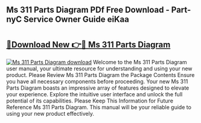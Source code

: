 ## Ms 311 Parts Diagram PDf Free Download - Part-nyC Service Owner Guide eiKaa

# <h2><a href="http://dfq81u.blite.top/?on=Ms+311+Parts+Diagram">🔗Download New 👉🔴 Ms 311 Parts Diagram</a></h2>

[![Ms 311 Parts Diagram download](https://i.imgur.com/lujVjoI.png)](http://dfq81u.blite.top/?on=Ms+311+Parts+Diagram)
Welcome to the Ms 311 Parts Diagram user manual, your ultimate resource for understanding and using your new product. Please Review Ms 311 Parts Diagram the Package Contents Ensure you have all necessary components before proceeding. Your new Ms 311 Parts Diagram boasts an impressive array of features designed to elevate your experience. Explore the intuitive user interface and unlock the full potential of its capabilities. Please Keep This Information for Future Reference Ms 311 Parts Diagram. This manual will be your reliable guide to using your new product effectively.
